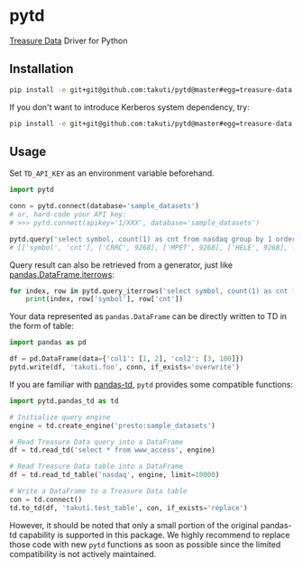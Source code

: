 pytd
===

[Treasure Data](https://www.treasuredata.com/) Driver for Python

## Installation

```sh
pip install -e git+git@github.com:takuti/pytd@master#egg=treasure-data
```

If you don't want to introduce Kerberos system dependency, try:

```sh
pip install -e git+git@github.com:takuti/pytd@master#egg=treasure-data --process-dependency-links
```

## Usage

Set `TD_API_KEY` as an environment variable beforehand.

```py
import pytd

conn = pytd.connect(database='sample_datasets')
# or, hard-code your API key:
# >>> pytd.connect(apikey='1/XXX', database='sample_datasets')

pytd.query('select symbol, count(1) as cnt from nasdaq group by 1 order by 2 desc', conn)
# [['symbol', 'cnt'], ['CRRC', 9268], ['MPET', 9268], ['HELE', 9268], ..., ['ADPVV', 2]]
```

Query result can also be retrieved from a generator, just like [pandas.DataFrame.iterrows](https://pandas.pydata.org/pandas-docs/stable/generated/pandas.DataFrame.iterrows.html):

```py
for index, row in pytd.query_iterrows('select symbol, count(1) as cnt from nasdaq group by 1 order by 2 desc', conn):
    print(index, row['symbol'], row['cnt'])
```

Your data represented as `pandas.DataFrame` can be directly written to TD in the form of table:

```py
import pandas as pd

df = pd.DataFrame(data={'col1': [1, 2], 'col2': [3, 100]})
pytd.write(df, 'takuti.foo', conn, if_exists='overwrite')
```

If you are familiar with [pandas-td](https://github.com/treasure-data/pandas-td), `pytd` provides some compatible functions:

```py
import pytd.pandas_td as td

# Initialize query engine
engine = td.create_engine('presto:sample_datasets')

# Read Treasure Data query into a DataFrame
df = td.read_td('select * from www_access', engine)

# Read Treasure Data table into a DataFrame
df = td.read_td_table('nasdaq', engine, limit=10000)

# Write a DataFrame to a Treasure Data table
con = td.connect()
td.to_td(df, 'takuti.test_table', con, if_exists='replace')
```

However, it should be noted that only a small portion of the original pandas-td capability is supported in this package. We highly recommend to replace those code with new `pytd` functions as soon as possible since the limited compatibility is not actively maintained.
